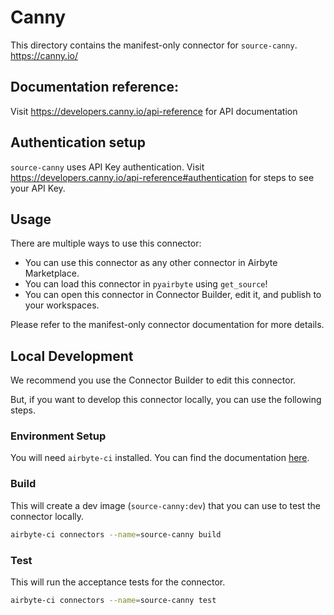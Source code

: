 # Canny
This directory contains the manifest-only connector for `source-canny`.
https://canny.io/

## Documentation reference:
Visit https://developers.canny.io/api-reference for API documentation

## Authentication setup
`source-canny` uses API Key authentication. 
Visit https://developers.canny.io/api-reference#authentication for steps to see your API Key.

## Usage
There are multiple ways to use this connector:
- You can use this connector as any other connector in Airbyte Marketplace.
- You can load this connector in `pyairbyte` using `get_source`!
- You can open this connector in Connector Builder, edit it, and publish to your workspaces.

Please refer to the manifest-only connector documentation for more details.

## Local Development
We recommend you use the Connector Builder to edit this connector.

But, if you want to develop this connector locally, you can use the following steps.

### Environment Setup
You will need `airbyte-ci` installed. You can find the documentation [here](https://github.com/airbytehq/airbyte/blob/master/airbyte-ci/connectors/pipelines/README.md).

### Build
This will create a dev image (`source-canny:dev`) that you can use to test the connector locally.
```bash
airbyte-ci connectors --name=source-canny build
```

### Test
This will run the acceptance tests for the connector.
```bash
airbyte-ci connectors --name=source-canny test
```

